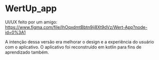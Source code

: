 # WertUp_app

UI/UX feito por um amigo:
https://www.figma.com/file/lhOqxdmtBbtn9ij8Xt9dVz/Wert-App?node-id=0%3A1


A intenção dessa versão era melhorar o design e a experiência do usuário com o aplicativo.
O aplicativo foi reconstruído em kotlin para fins de aprendizado também.
